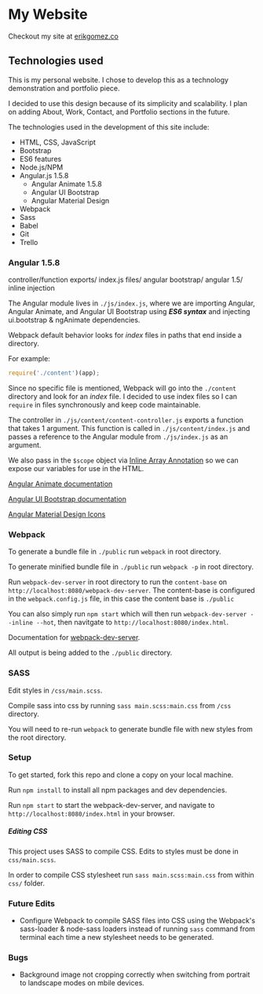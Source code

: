 # My Website
Checkout my site at [erikgomez.co](http://erikgomez.co/)

## Technologies used
This is my personal website. I chose to develop this as a technology demonstration and portfolio piece.

I decided to use this design because of its simplicity and scalability. I plan on adding About, Work, Contact, and Portfolio sections in the future.

The technologies used in the development of this site include:

* HTML, CSS, JavaScript
* Bootstrap
* ES6 features
* Node.js/NPM
* Angular.js 1.5.8
  * Angular Animate 1.5.8
  * Angular UI Bootstrap
  * Angular Material Design
* Webpack
* Sass
* Babel
* Git
* Trello

### Angular 1.5.8
controller/function exports/ index.js files/ angular bootstrap/ angular 1.5/ inline injection

The Angular module lives in `./js/index.js`, where we are importing Angular, Angular Animate, and Angular UI Bootstrap using ___ES6 syntax___ and injecting ui.bootstrap & ngAnimate dependencies.

Webpack default behavior looks for _index_ files in paths that end inside a directory.

For example:

```javascript
require('./content')(app);
```

Since no specific file is mentioned, Webpack will go into the `./content` directory and look for an _index_ file. I decided to use index files so I can `require` in files synchronously and keep code maintainable.

The controller in `./js/content/content-controller.js` exports a function that takes 1 argument. This function is called in `./js/content/index.js` and passes a reference to the Angular module from `./js/index.js` as an argument.

We also pass in the `$scope` object via [Inline Array Annotation](https://docs.angularjs.org/guide/di) so we can expose our variables for use in the HTML.

[Angular Animate documentation](https://docs.angularjs.org/api/ngAnimate)

[Angular UI Bootstrap documentation](https://angular-ui.github.io/bootstrap/)

[Angular Material Design Icons](https://klarsys.github.io/angular-material-icons/#)

### Webpack
To generate a bundle file in `./public` run `webpack` in root directory.

To generate minified bundle file in `./public`  run `webpack -p` in root directory.

Run `webpack-dev-server` in root directory to run the `content-base` on `http://localhost:8080/webpack-dev-server`. The content-base is configured in the `webpack.config.js` file, in this case the content base is `./public`

You can also simply run `npm start` which will then run `webpack-dev-server --inline --hot`, then navitgate to `http://localhost:8080/index.html`.

Documentation for [webpack-dev-server](https://webpack.github.io/docs/webpack-dev-server.html).

All output is being added to the `./public` directory.

### SASS
Edit styles in `/css/main.scss`.

Compile sass into css by running `sass main.scss:main.css` from `/css` directory.

You will need to re-run `webpack` to generate bundle file with new styles from the root directory.

### Setup
To get started, fork this repo and clone a copy on your local machine.

Run `npm install` to install all npm packages and dev dependencies.

Run `npm start` to start the webpack-dev-server, and navigate to `http://localhost:8080/index.html` in your browser.

##### Editing CSS
This project uses SASS to compile CSS. Edits to styles must be done in `css/main.scss`.

In order to compile CSS stylesheet run `sass main.scss:main.css` from within `css/` folder.

### Future Edits
- Configure Webpack to compile SASS files into CSS using the Webpack's sass-loader & node-sass loaders instead of running `sass` command from terminal each time a new stylesheet needs to be generated.

### Bugs
- Background image not cropping correctly when switching from portrait to landscape modes on mbile devices.
